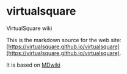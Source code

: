 # virtualsquare
VirtualSquare wiki

This is the markdown source for the web site:
[https://virtualsquare.github.io/virtualsquare](https://virtualsquare.github.io/virtualsquare).

It is based on [MDwiki](https://dynalon.github.io/mdwiki)
